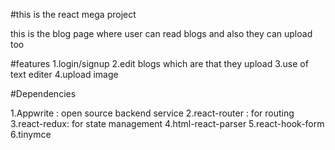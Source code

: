 #this is the react mega project 

this is the blog page where user can read blogs and also they can upload too

#features
1.login/signup
2.edit blogs which are that they upload 
3.use of text editer
4.upload image

#Dependencies

1.Appwrite : open source backend service 
2.react-router : for routing
3.react-redux: for state management
4.html-react-parser
5.react-hook-form
6.tinymce
